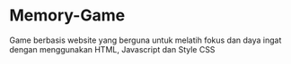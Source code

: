 # Memory-Game
Game berbasis website yang berguna untuk melatih fokus dan daya ingat dengan menggunakan HTML, Javascript dan Style CSS
